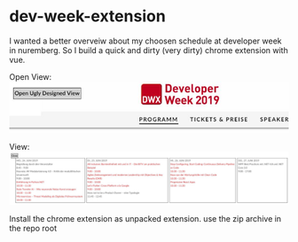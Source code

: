 # dev-week-extension

I wanted a better overveiw about my choosen schedule at developer week in nuremberg. So I build a quick and dirty (very dirty) chrome extension with vue.

Open View:
![alt text](img2.JPG)

View:
![alt text](img1.JPG)

Install the chrome extension as unpacked extension. use the zip archive in the repo root
